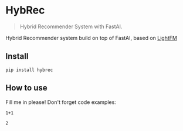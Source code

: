 # HybRec
> Hybrid Recommender System with FastAI.


Hybrid Recommender system build on top of FastAI, based on [LightFM](https://making.lyst.com/lightfm/docs/index.html)

## Install

`pip install hybrec`

## How to use

Fill me in please! Don't forget code examples:

```
1+1
```




    2


